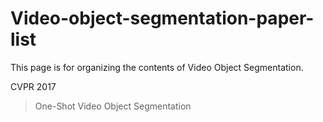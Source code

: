 # Video-object-segmentation-paper-list
This page is for organizing the contents of Video Object Segmentation.

CVPR 2017
> One-Shot Video Object Segmentation

